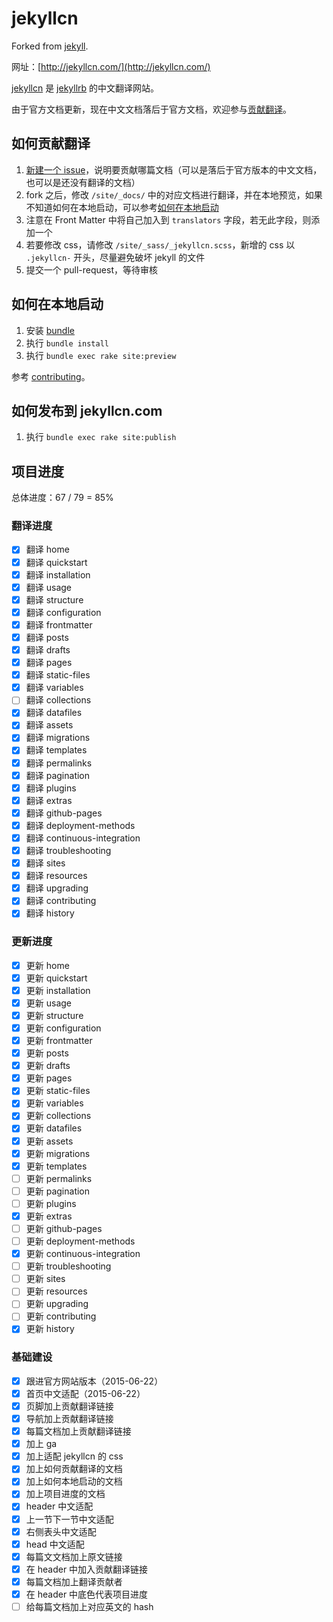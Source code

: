 jekyllcn
========

Forked from [jekyll](https://github.com/jekyll/jekyll).

网址：[http://jekyllcn.com/](http://jekyllcn.com/)

[jekyllcn](http://jekyllcn.com/) 是 [jekyllrb](http://jekyllrb.com/) 的中文翻译网站。

由于官方文档更新，现在中文文档落后于官方文档，欢迎参与[贡献翻译](https://github.com/xcatliu/jekyllcn#如何贡献翻译)。

## 如何贡献翻译

1. [新建一个 issue](https://github.com/xcatliu/jekyllcn/issues/new)，说明要贡献哪篇文档（可以是落后于官方版本的中文文档，也可以是还没有翻译的文档）
2. fork 之后，修改 `/site/_docs/` 中的对应文档进行翻译，并在本地预览，如果不知道如何在本地启动，可以参考[如何在本地启动](https://github.com/xcatliu/jekyllcn#如何在本地启动)
3. 注意在 Front Matter 中将自己加入到 `translators` 字段，若无此字段，则添加一个
4. 若要修改 css，请修改 `/site/_sass/_jekyllcn.scss`，新增的 css 以 `.jekyllcn-` 开头，尽量避免破坏 jekyll 的文件
4. 提交一个 pull-request，等待审核

## 如何在本地启动

1. 安装 [bundle](http://bundler.io/)
2. 执行 `bundle install`
3. 执行 `bundle exec rake site:preview`

参考 [contributing](http://jekyllcn.com/docs/contributing/)。

## 如何发布到 jekyllcn.com

1. 执行 `bundle exec rake site:publish`

## 项目进度

总体进度：67 / 79 = 85%

### 翻译进度

- [x] 翻译 home
- [x] 翻译 quickstart
- [x] 翻译 installation
- [x] 翻译 usage
- [x] 翻译 structure
- [x] 翻译 configuration
- [x] 翻译 frontmatter
- [x] 翻译 posts
- [x] 翻译 drafts
- [x] 翻译 pages
- [x] 翻译 static-files
- [x] 翻译 variables
- [ ] 翻译 collections
- [x] 翻译 datafiles
- [x] 翻译 assets
- [x] 翻译 migrations
- [x] 翻译 templates
- [x] 翻译 permalinks
- [x] 翻译 pagination
- [x] 翻译 plugins
- [x] 翻译 extras
- [x] 翻译 github-pages
- [x] 翻译 deployment-methods
- [x] 翻译 continuous-integration
- [x] 翻译 troubleshooting
- [x] 翻译 sites
- [x] 翻译 resources
- [x] 翻译 upgrading
- [x] 翻译 contributing
- [x] 翻译 history

### 更新进度

- [x] 更新 home
- [x] 更新 quickstart
- [x] 更新 installation
- [x] 更新 usage
- [x] 更新 structure
- [x] 更新 configuration
- [x] 更新 frontmatter
- [x] 更新 posts
- [x] 更新 drafts
- [x] 更新 pages
- [x] 更新 static-files
- [x] 更新 variables
- [x] 更新 collections
- [x] 更新 datafiles
- [x] 更新 assets
- [x] 更新 migrations
- [x] 更新 templates
- [ ] 更新 permalinks
- [ ] 更新 pagination
- [ ] 更新 plugins
- [x] 更新 extras
- [ ] 更新 github-pages
- [ ] 更新 deployment-methods
- [x] 更新 continuous-integration
- [ ] 更新 troubleshooting
- [ ] 更新 sites
- [ ] 更新 resources
- [ ] 更新 upgrading
- [ ] 更新 contributing
- [x] 更新 history

### 基础建设

- [x] 跟进官方网站版本（2015-06-22）
- [x] 首页中文适配（2015-06-22）
- [x] 页脚加上贡献翻译链接
- [x] 导航加上贡献翻译链接
- [x] 每篇文档加上贡献翻译链接
- [x] 加上 ga
- [x] 加上适配 jekyllcn 的 css
- [x] 加上如何贡献翻译的文档
- [x] 加上如何本地启动的文档
- [x] 加上项目进度的文档
- [x] header 中文适配
- [x] 上一节下一节中文适配
- [x] 右侧表头中文适配
- [x] head 中文适配
- [x] 每篇文文档加上原文链接
- [x] 在 header 中加入贡献翻译链接
- [x] 每篇文档加上翻译贡献者
- [x] 在 header 中底色代表项目进度
- [ ] 给每篇文档加上对应英文的 hash
